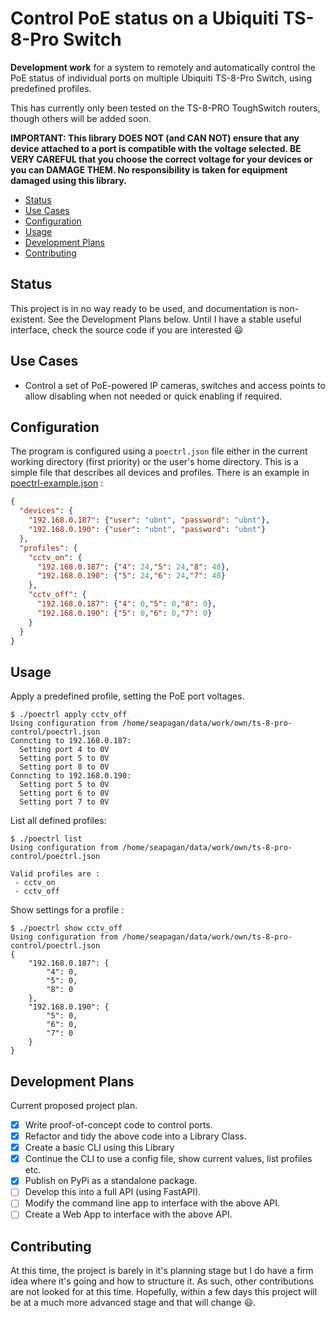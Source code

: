 # Control PoE status on a Ubiquiti TS-8-Pro Switch <!-- omit in toc -->

**Development work** for a system to remotely and automatically control the PoE
status of individual ports on multiple Ubiquiti TS-8-Pro Switch, using
predefined profiles.

This has currently only been tested on the TS-8-PRO ToughSwitch routers,
though others will be added soon.

**IMPORTANT: This library DOES NOT (and CAN NOT) ensure that any device attached
to a port is compatible with the voltage selected. BE VERY CAREFUL that you
choose the correct voltage for your devices or you can DAMAGE THEM. No
responsibility is taken for equipment damaged using this library.**

- [Status](#status)
- [Use Cases](#use-cases)
- [Configuration](#configuration)
- [Usage](#usage)
- [Development Plans](#development-plans)
- [Contributing](#contributing)

## Status

This project is in no way ready to be used, and documentation is non-existent.
See the Development Plans below. Until I have a stable useful interface, check
the source code if you are interested 😃

## Use Cases

- Control a set of PoE-powered IP cameras, switches and access points to allow
disabling when not needed or quick enabling if required.

## Configuration

The program is configured using a `poectrl.json` file either in the current
working directory (first priority) or the user's home directory. This is a
simple file that describes all devices and profiles. There is an example in
[poectrl-example.json](poectrl-example.json) :

```json
{
  "devices": {
    "192.168.0.187": {"user": "ubnt", "password": "ubnt"},
    "192.168.0.190": {"user": "ubnt", "password": "ubnt"}
  },
  "profiles": {
    "cctv_on": {
      "192.168.0.187": {"4": 24,"5": 24,"8": 48},
      "192.168.0.190": {"5": 24,"6": 24,"7": 48}
    },
    "cctv_off": {
      "192.168.0.187": {"4": 0,"5": 0,"8": 0},
      "192.168.0.190": {"5": 0,"6": 0,"7": 0}
    }
  }
}
```

## Usage

Apply a predefined profile, setting the PoE port voltages.

```console
$ ./poectrl apply cctv_off
Using configuration from /home/seapagan/data/work/own/ts-8-pro-control/poectrl.json
Conncting to 192.168.0.187:
  Setting port 4 to 0V
  Setting port 5 to 0V
  Setting port 8 to 0V
Conncting to 192.168.0.190:
  Setting port 5 to 0V
  Setting port 6 to 0V
  Setting port 7 to 0V
```

List all defined profiles:

```console
$ ./poectrl list
Using configuration from /home/seapagan/data/work/own/ts-8-pro-control/poectrl.json

Valid profiles are :
 - cctv_on
 - cctv_off
```

Show settings for a profile :

```console
$ ./poectrl show cctv_off
Using configuration from /home/seapagan/data/work/own/ts-8-pro-control/poectrl.json
{
    "192.168.0.187": {
        "4": 0,
        "5": 0,
        "8": 0
    },
    "192.168.0.190": {
        "5": 0,
        "6": 0,
        "7": 0
    }
}

```

## Development Plans

Current proposed project plan.

- [x] Write proof-of-concept code to control ports.
- [x] Refactor and tidy the above code into a Library Class.
- [x] Create a basic CLI using this Library
- [x] Continue the CLI to use a config file, show current values, list profiles
  etc.
- [x] Publish on PyPi as a standalone package.
- [ ] Develop this into a full API (using FastAPI).
- [ ] Modify the command line app to interface with the above API.
- [ ] Create a Web App to interface with the above API.

## Contributing

At this time, the project is barely in it's planning stage but I do have a firm
idea where it's going and how to structure it. As such, other contributions are
not looked for at this time. Hopefully, within a few days this project will be
at a much more advanced stage and that will change 😃.
